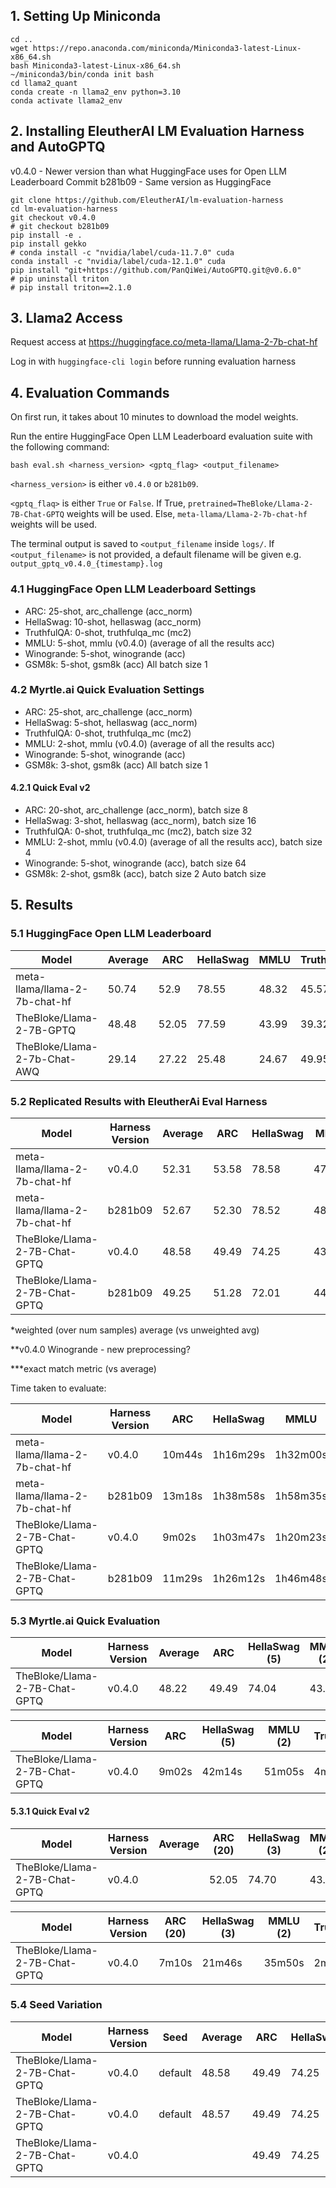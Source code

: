 ## 1. Setting Up Miniconda
```
cd ..
wget https://repo.anaconda.com/miniconda/Miniconda3-latest-Linux-x86_64.sh
bash Miniconda3-latest-Linux-x86_64.sh
~/miniconda3/bin/conda init bash
cd llama2_quant
conda create -n llama2_env python=3.10
conda activate llama2_env
```

## 2. Installing EleutherAI LM Evaluation Harness and AutoGPTQ
v0.4.0 - Newer version than what HuggingFace uses for Open LLM Leaderboard
Commit b281b09 - Same version as HuggingFace
```
git clone https://github.com/EleutherAI/lm-evaluation-harness
cd lm-evaluation-harness
git checkout v0.4.0
# git checkout b281b09
pip install -e .
pip install gekko
# conda install -c "nvidia/label/cuda-11.7.0" cuda
conda install -c "nvidia/label/cuda-12.1.0" cuda
pip install "git+https://github.com/PanQiWei/AutoGPTQ.git@v0.6.0"
# pip uninstall triton
# pip install triton==2.1.0
```

## 3. Llama2 Access
Request access at https://huggingface.co/meta-llama/Llama-2-7b-chat-hf

Log in with `huggingface-cli login` before running evaluation harness

## 4. Evaluation Commands
On first run, it takes about 10 minutes to download the model weights.

Run the entire HuggingFace Open LLM Leaderboard evaluation suite with the following command:
```
bash eval.sh <harness_version> <gptq_flag> <output_filename>
```
`<harness_version>` is either `v0.4.0` or `b281b09`.

`<gptq_flaq>` is either `True` or `False`. If True, `pretrained=TheBloke/Llama-2-7B-Chat-GPTQ` weights will be used. 
Else, `meta-llama/Llama-2-7b-chat-hf` weights will be used.

The terminal output is saved to `<output_filename` inside `logs/`. If `<output_filename>` is not provided, 
a default filename will be given e.g. `output_gptq_v0.4.0_{timestamp}.log`

### 4.1 HuggingFace Open LLM Leaderboard Settings
- ARC: 25-shot, arc_challenge (acc_norm)
- HellaSwag: 10-shot, hellaswag (acc_norm)
- TruthfulQA: 0-shot, truthfulqa_mc (mc2)
- MMLU: 5-shot, mmlu (v0.4.0) (average of all the results acc)
- Winogrande: 5-shot, winogrande (acc)
- GSM8k: 5-shot, gsm8k (acc)
All batch size 1

### 4.2 Myrtle.ai Quick Evaluation Settings
- ARC: 25-shot, arc_challenge (acc_norm)
- HellaSwag: 5-shot, hellaswag (acc_norm)
- TruthfulQA: 0-shot, truthfulqa_mc (mc2)
- MMLU: 2-shot, mmlu (v0.4.0) (average of all the results acc)
- Winogrande: 5-shot, winogrande (acc)
- GSM8k: 3-shot, gsm8k (acc)
All batch size 1

#### 4.2.1 Quick Eval v2
- ARC: 20-shot, arc_challenge (acc_norm), batch size 8
- HellaSwag: 3-shot, hellaswag (acc_norm), batch size 16
- TruthfulQA: 0-shot, truthfulqa_mc (mc2), batch size 32
- MMLU: 2-shot, mmlu (v0.4.0) (average of all the results acc), batch size 4
- Winogrande: 5-shot, winogrande (acc), batch size 64
- GSM8k: 2-shot, gsm8k (acc), batch size 2
Auto batch size

## 5. Results
### 5.1 HuggingFace Open LLM Leaderboard

| Model                 | Average | ARC  | HellaSwag | MMLU | TruthfulQA | Winogrande | GSM8K |
|-----------------------|---------|------|-----------|------|------------|------------|-------|
| meta-llama/llama-2-7b-chat-hf | 50.74    | 52.9 | 78.55     | 48.32 | 45.57       | 71.74      | 7.35  |
| TheBloke/Llama-2-7B-GPTQ         | 48.48   | 52.05| 77.59     | 43.99| 39.32       | 72.93      | 5     |
| TheBloke/Llama-2-7b-Chat-AWQ     | 29.14   | 27.22| 25.48     | 24.67| 49.95       | 47.51      | 0     |

### 5.2 Replicated Results with EleutherAi Eval Harness

| Model                 |Harness Version| Average | ARC  | HellaSwag | MMLU | TruthfulQA | Winogrande | GSM8K |
|-----------------------|----------|---------|------|-----------|------|------------|------------|-------|
| meta-llama/llama-2-7b-chat-hf | v0.4.0   | 52.31 | 53.58 | 78.58  | 47.24* | 45.31  | 66.38**  | 22.74*** |
| meta-llama/llama-2-7b-chat-hf | b281b09  | 52.67 | 52.30 | 78.52  | 48.17  | 45.31  | 73.01    | 18.73    |
| TheBloke/Llama-2-7B-Chat-GPTQ | v0.4.0   | 48.58 | 49.49 | 74.25  | 43.11* | 44.11  | 65.43**  | 15.24*** |
| TheBloke/Llama-2-7B-Chat-GPTQ | b281b09  | 49.25 | 51.28 | 72.01  | 44.20  | 44.11  | 70.80    | 13.12    |

*weighted (over num samples) average (vs unweighted avg)

**v0.4.0 Winogrande - new preprocessing?

***exact match metric (vs average)


Time taken to evaluate:

| Model                            | Harness Version | ARC  | HellaSwag | MMLU | TruthfulQA | Winogrande | GSM8K | Total |
|----------------------------------|-----------------|------|-----------|------|------------|------------|-------|-------|
| meta-llama/llama-2-7b-chat-hf    | v0.4.0          | 10m44s | 1h16m29s | 1h32m00s | 2m57s | 1m00s | 54m51s | 3h58m |
| meta-llama/llama-2-7b-chat-hf    | b281b09         | 13m18s | 1h38m58s | 1h58m35s | 3m10s | 1m28s | 48m07s | 4h43m |
| TheBloke/Llama-2-7B-Chat-GPTQ    | v0.4.0          | 9m02s  | 1h03m47s | 1h20m23s | 4m11s | 1m01  | 30m21s | 3h09m |
| TheBloke/Llama-2-7B-Chat-GPTQ    | b281b09         | 11m29s | 1h26m12s | 1h46m48s | 4m29s | 2m05s | 29m30s | 4h00m |

### 5.3 Myrtle.ai Quick Evaluation

| Model                 |Harness Version| Average | ARC  | HellaSwag (5) | MMLU (2) | TruthfulQA | Winogrande | GSM8K (3) |
|-----------------------|----------|---------|------|-----------|------|------------|------------|-------|
| TheBloke/Llama-2-7B-Chat-GPTQ | v0.4.0   | 48.22 | 49.49 | 74.04  | 43.16 | 44.11  | 65.19  | 13.34 |

| Model                            | Harness Version | ARC  | HellaSwag (5) | MMLU (2) | TruthfulQA | Winogrande | GSM8K (3) | Total |
|----------------------------------|-----------------|------|-----------|------|------------|------------|-------|-------|
| TheBloke/Llama-2-7B-Chat-GPTQ | v0.4.0   | 9m02s | 42m14s | 51m05s | 4m17s | 1m05s | 26m42s | 2h15m |

#### 5.3.1 Quick Eval v2

| Model                 |Harness Version| Average | ARC (20) | HellaSwag (3) | MMLU (2) | TruthfulQA | Winogrande | GSM8K (2) |
|-----------------------|----------|---------|------|-----------|------|------------|------------|-------|
| TheBloke/Llama-2-7B-Chat-GPTQ | v0.4.0   |  | 52.05 | 74.70  | 43.20 | 44.13  | 65.19  | 12.36 |

| Model                            | Harness Version | ARC (20)  | HellaSwag (3) | MMLU (2) | TruthfulQA | Winogrande | GSM8K (2) | Total |
|----------------------------------|-----------------|------|-----------|------|------------|------------|-------|-------|
| TheBloke/Llama-2-7B-Chat-GPTQ | v0.4.0   | 7m10s | 21m46s | 35m50s | 2m16s | 36s | 22m11s | 1h30m |

### 5.4 Seed Variation

| Model                 |Harness Version| Seed | Average | ARC  | HellaSwag | MMLU | TruthfulQA | Winogrande | GSM8K |
|-----------------------|---------------|------|---------|------|---------------|----------|------------|------------|-----------|
| TheBloke/Llama-2-7B-Chat-GPTQ | v0.4.0 | default  |  48.58  | 49.49 | 74.25  | 43.11 | 44.11  | 65.43  | 15.24 |
| TheBloke/Llama-2-7B-Chat-GPTQ | v0.4.0 | default  |  48.57  | 49.49 | 74.25  | 43.11 | 44.11  | 65.27  | 15.16 |
| TheBloke/Llama-2-7B-Chat-GPTQ | v0.4.0 |   |    | 49.49 | 74.25  | 43.11 | 44.11  | 65.27  | 15.16 |